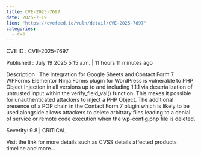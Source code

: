 ```yaml
--- 
title: CVE-2025-7697
date: 2025-7-19
lien: "https://cvefeed.io/vuln/detail/CVE-2025-7697"
categories:
  - cve
---
```


CVE ID : CVE-2025-7697

Published :  July 19
2025
5:15 a.m. | 11 hours
11 minutes ago

Description : The Integration for Google Sheets and Contact Form 7
WPForms
Elementor
Ninja Forms plugin for WordPress is vulnerable to PHP Object Injection in all versions up to
and including
1.1.1 via deserialization of untrusted input within the verify_field_val() function. This makes it possible for unauthenticated attackers to inject a PHP Object. The additional presence of a POP chain in the Contact Form 7 plugin
which is likely to be used alongside
allows attackers to delete arbitrary files
leading to a denial of service or remote code execution when the wp-config.php file is deleted.

Severity: 9.8 | CRITICAL

Visit the link for more details
such as CVSS details
affected products
timeline
and more...
